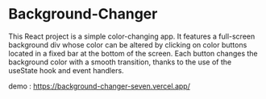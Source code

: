# Background-Changer

This React project is a simple color-changing app. It features a full-screen background div whose color can be altered by clicking on color buttons located in a fixed bar at the bottom of the screen. Each button changes the background color with a smooth transition, thanks to the use of the useState hook and event handlers.

demo : https://background-changer-seven.vercel.app/
